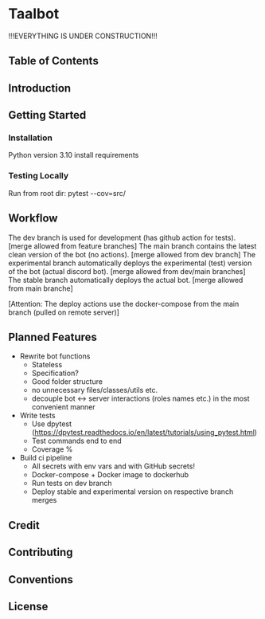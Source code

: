 # Taalbot

!!!EVERYTHING IS UNDER CONSTRUCTION!!!

## Table of Contents

## Introduction

## Getting Started

### Installation

Python version 3.10
    install requirements

### Testing Locally

Run from root dir:
    pytest --cov=src/

## Workflow

The dev branch is used for development (has github action for tests). [merge allowed from feature branches]
The main branch contains the latest clean version of the bot (no actions). [merge allowed from dev branch]
The experimental branch automatically deploys the experimental (test) version of the bot (actual discord bot). [merge allowed from dev/main branches]
The stable branch automatically deploys the actual bot. [merge allowed from main branche]

[Attention: The deploy actions use the docker-compose from the main branch (pulled on remote server)]

## Planned Features

- Rewrite bot functions
  - Stateless
  - Specification?
  - Good folder structure
  - no unnecessary files/classes/utils etc.
  - decouple bot <-> server interactions (roles names etc.) in the most convenient manner
- Write tests
  - Use dpytest (https://dpytest.readthedocs.io/en/latest/tutorials/using_pytest.html)
  - Test commands end to end
  - Coverage %
- Build ci pipeline
  - All secrets with env vars and with GitHub secrets!
  - Docker-compose + Docker image to dockerhub
  - Run tests on dev branch
  - Deploy stable and experimental version on respective branch merges

## Credit

## Contributing

## Conventions

## License
